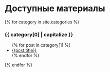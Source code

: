 # Доступные материалы

{% for category in site.categories %}
### {{ category[0] | capitalize }}
<ul>
  {% for post in category[1] %}
  <li><a href="{{ post.url }}">{{post.title}}</a></li>
  {% endfor %}
</ul>

{% endfor %}
